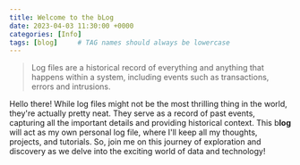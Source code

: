 ```yaml
---
title: Welcome to the bLog
date: 2023-04-03 11:30:00 +0000
categories: [Info]
tags: [blog]     # TAG names should always be lowercase
---
```


> Log files are a historical record of everything and anything that happens within a system, including events such as transactions, errors and intrusions.

Hello there! While log files might not be the most thrilling thing in the world, they're actually pretty neat. They serve as a record of past events, capturing all the important details and providing historical context. This b**log** will act as my own personal log file, where I'll keep all my thoughts, projects, and tutorials. So, join me on this journey of exploration and discovery as we delve into the exciting world of data and technology!